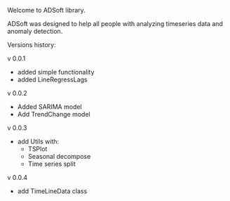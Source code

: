 Welcome to ADSoft library. 

ADSoft was designed to help all people with analyzing timeseries data and anomaly detection.

Versions history:

v 0.0.1
* added simple functionality
* added LineRegressLags

v 0.0.2
* Added SARIMA model
* Add TrendChange model

v 0.0.3
* add Utils with:
    * TSPlot
    * Seasonal decompose
    * Time series split

v 0.0.4
* add TimeLineData class

